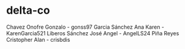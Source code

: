 # delta-co

Chavez Onofre Gonzalo - gonss97
Garcia Sánchez Ana Karen - KarenGarcia521
Liberos Sánchez José Angel - AngelLS24
Piña Reyes Cristopher Alan - crisbdis
